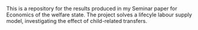 This is a repository for the results produced in my Seminar paper for Economics of the welfare state. The project solves a lifecyle labour supply model, investigating the effect of child-related transfers.
